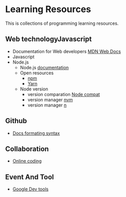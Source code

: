 # Learning Resources
This is collections of programming learning resources.

## Web technologyJavascript
- Documentation for Web developers [MDN Web Docs](https://developer.mozilla.org/en-US/docs/Web)
- Javascript
- Node.js 
  - Node.js [documentation](https://nodejs.org/dist/latest/docs/api/documentation.html)
  - Open resources 
    - [npm](https://www.npmjs.com/) 
    - [Yarn](https://classic.yarnpkg.com/en/)
  - Node version
    - version comparation [Node compat](https://node.green/)
    - version manager [nvm](https://github.com/nvm-sh/nvm) 
    - version manager [n](https://github.com/nvm-sh/nvm)

## Github 
- [Docs formating syntax](https://docs.github.com/en/github/writing-on-github/getting-started-with-writing-and-formatting-on-github/basic-writing-and-formatting-syntax)

## Collaboration 
- [Online coding](https://replit.com/)

## Event And Tool
- [Google Dev tools](https://developers.google.com/web/tools)
